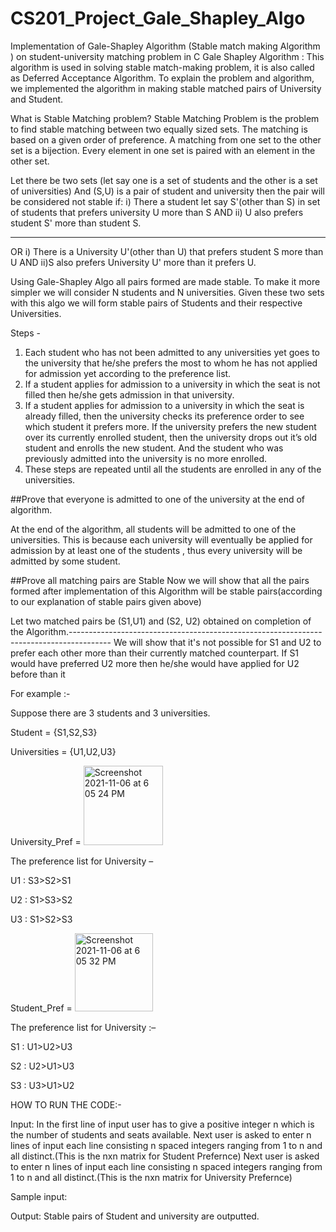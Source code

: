 # CS201_Project_Gale_Shapley_Algo
Implementation of Gale-Shapley Algorithm (Stable match making Algorithm ) on student-university matching problem in C
Gale Shapley Algorithm : This algorithm is used in solving stable match-making problem, it is also called as Deferred Acceptance Algorithm.
To explain the problem and algorithm, we implemented the algorithm in making stable matched pairs of University and Student.

What is Stable Matching problem?
Stable Matching Problem is the problem to find stable matching between two equally sized sets. The matching is based on a given order of preference.
A matching from one set to the other set is a bijection. Every element in one set is paired with an element in the other set.

Let there be two sets (let say one is a set of students and the other is a set of universities)
And (S,U) is a pair of student and university then the pair will be considered not stable if:
i) There a student let say S'(other than S) in set of students that prefers university U more than S AND
ii) U also prefers student S' more than student S.

-----------------------
OR
i) There is a University U'(other than U) that prefers student S more than U AND
ii)S also prefers University U' more than it prefers U.


Using Gale-Shapley Algo all pairs formed are made stable.
To make it more simpler we will consider N students and N universities.
Given these two sets with this algo we will form stable pairs of Students and their respective Universities.

Steps -
1. Each student who has not been admitted to any universities yet goes to the university that he/she prefers the most to whom he has not applied for admission yet according to the preference list.
2. If a student applies for admission to a university in which the seat is not filled then he/she gets admission in that university.
3. If a student applies for admission to a university in which the seat is already filled, then the university checks its preference order to see which student it prefers more. If the university prefers the new student over its currently enrolled student, then the university drops out it’s old student and enrolls the new student. And the student who was previously admitted  into the university is no more enrolled.
4. These steps are repeated until all the students are enrolled in any of the universities.

##Prove that everyone is admitted to one of the university at the end of algorithm.


At the end of the algorithm, all  students will be admitted to one of the universities. This is because each university will eventually be applied for admission by at least one of the students , thus every university will be admitted by some student.



##Prove all matching pairs are Stable
Now we will show that all the pairs formed after implementation of this Algorithm will be stable pairs(according to our explanation of stable pairs given above)

Let two matched pairs be (S1,U1) and (S2, U2) obtained on completion of the Algorithm.----------------------------------------------------------------------------------------
We will show that it's not possible for S1 and U2 to prefer each other more than their currently matched counterpart.
If S1 would have preferred U2 more then he/she would have applied for U2 before than it 






For example :-

Suppose there are 3 students and 3 universities.

Student = {S1,S2,S3}

Universities = {U1,U2,U3}

University_Pref = <img width="127" alt="Screenshot 2021-11-06 at 6 05 24 PM" src="https://user-images.githubusercontent.com/93306058/140609870-4f4d59f1-38c2-4d17-98b5-b871a2f138a0.png">

The preference list for University –

U1 : S3>S2>S1

U2 : S1>S3>S2

U3 : S1>S2>S3

Student_Pref = <img width="125" alt="Screenshot 2021-11-06 at 6 05 32 PM" src="https://user-images.githubusercontent.com/93306058/140609971-9378340b-b6ca-490d-974f-02daa8eb5844.png">

The preference list for University :–

S1 : U1>U2>U3

S2 : U2>U1>U3

S3 : U3>U1>U2



HOW TO RUN THE CODE:-

Input:
In the first line of input user has to give a positive integer n which is the number of students and seats available.
Next user is asked to enter n lines of input each line consisting n spaced integers ranging from 1 to n and all distinct.(This is the nxn matrix for Student Prefernce)
Next user is asked to enter n lines of input each line consisting n spaced integers ranging from 1 to n and all distinct.(This is the nxn matrix for University Prefernce)

Sample input:




Output:
Stable pairs of Student and university are outputted.








